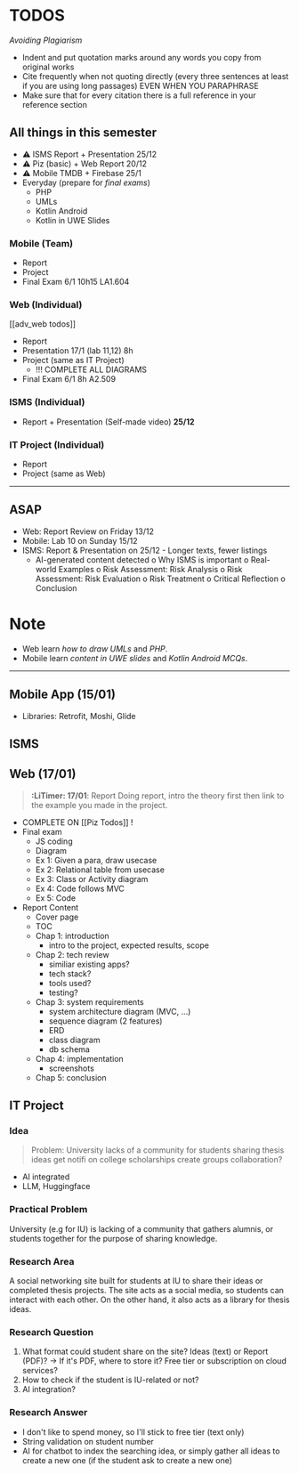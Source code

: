 



# TODOS

_Avoiding Plagiarism_
- Indent and put quotation marks around any words you copy from original works 
- Cite frequently when not quoting directly (every three sentences at least if you are using long passages) EVEN WHEN YOU PARAPHRASE 
- Make sure that for every citation there is a full reference in your reference section
## All things in this semester
- ⚠ ISMS Report + Presentation 25/12
- ⚠ Piz (basic) + Web Report 20/12
- ⚠ Mobile TMDB + Firebase 25/1
- Everyday (prepare for _final exams_)
	- PHP
	- UMLs
	- Kotlin Android
	- Kotlin in UWE Slides
### Mobile (Team)
- Report
- Project
- Final Exam 6/1 10h15 LA1.604
### Web (Individual)
[[adv_web todos]]
- Report
- Presentation 17/1 (lab 11,12) 8h
- Project (same as IT Project)
	- !!! COMPLETE ALL DIAGRAMS
- Final Exam 6/1 8h A2.509
### ISMS (Individual)
- Report + Presentation (Self-made video) **25/12**
### IT Project (Individual)
- Report
- Project (same as Web)
---
## ASAP
- Web: Report Review on Friday 13/12 
- Mobile: Lab 10 on Sunday 15/12
- ISMS: Report & Presentation on 25/12
	- Longer texts, fewer listings
	- AI-generated content detected
		o Why ISMS is important
		o Real-world Examples
		o Risk Assessment: Risk Analysis
		o Risk Assessment: Risk Evaluation
		o Risk Treatment
		o Critical Reflection
		o Conclusion
# Note
- Web learn _how to draw UMLs_ and _PHP_.
- Mobile learn _content in UWE slides_ and _Kotlin Android MCQs_.
---
## Mobile App (15/01)
- Libraries: Retrofit, Moshi, Glide
## ISMS 
## Web (17/01)
> **:LiTimer: 17/01**: Report 
> Doing report, intro the theory first then link to the example you made in the project.
- COMPLETE ON [[Piz Todos]] !
- Final exam
	- JS coding
	- Diagram
	- Ex 1: Given a para, draw usecase
	- Ex 2: Relational table from usecase
	- Ex 3: Class or Activity diagram
	- Ex 4: Code follows MVC
	- Ex 5: Code
- Report Content 
	- Cover page
	- TOC
	- Chap 1: introduction
		- intro to the project, expected results, scope
	- Chap 2: tech review
		- similiar existing apps?
		- tech stack?
		- tools used?
		- testing?
	- Chap 3: system requirements
		- system architecture diagram (MVC, ...)
		- sequence diagram (2 features)
		- ERD
		- class diagram
		- db schema
	- Chap 4: implementation
		- screenshots
	- Chap 5: conclusion

## IT Project
### Idea
> Problem: University lacks of a community for 
> 	students
> 		sharing thesis ideas
> 		get notifi on college scholarships
> 		create groups
		collaboration?

- AI integrated
- LLM, Huggingface

### Practical Problem
University (e.g for IU) is lacking of a community that gathers alumnis, or students together for the purpose of sharing knowledge.

### Research Area
A social networking site built for students at IU to share their ideas or completed thesis projects. The site acts as a social media, so students can interact with each other. On the other hand, it also acts as a library for thesis ideas. 

### Research Question
1. What format could student share on the site? Ideas (text) or Report (PDF)?
-> If it's PDF, where to store it? Free tier or subscription on cloud services?
2. How to check if the student is IU-related or not?
3. AI integration?

### Research Answer
- I don't like to spend money, so I'll stick to free tier (text only)
- String validation on student number
- AI for chatbot to index the searching idea, or simply gather all ideas to create a new one (if the student ask to create a new one)
